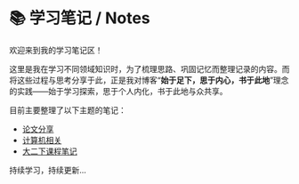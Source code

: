 # 📚 学习笔记 / Notes

欢迎来到我的学习笔记区！

这里是我在学习不同领域知识时，为了梳理思路、巩固记忆而整理记录的内容。而将这些过程与思考分享于此，正是我对博客“**始于足下，思于内心，书于此地**”理念的实践——始于学习探索，思于个人内化，书于此地与众共享。

目前主要整理了以下主题的笔记：

*   [论文分享](论文分享/)
*   [计算机相关](计算机/)
*   [大二下课程笔记](大二下/)

持续学习，持续更新...